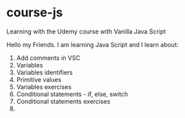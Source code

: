# course-js
Learning with the Udemy course with Vanilla Java Script

Hello my Friends. I am learning Java Script and I learn about:
1. Add comments in VSC
2. Variables
3. Variables identifiers
4. Primitive values
5. Variables exercises
6. Conditional statements - if, else, switch
7. Conditional statements exercises
8. 
